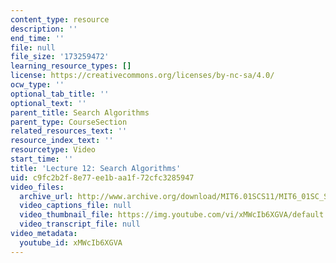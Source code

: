 ```yaml
---
content_type: resource
description: ''
end_time: ''
file: null
file_size: '173259472'
learning_resource_types: []
license: https://creativecommons.org/licenses/by-nc-sa/4.0/
ocw_type: ''
optional_tab_title: ''
optional_text: ''
parent_title: Search Algorithms
parent_type: CourseSection
related_resources_text: ''
resource_index_text: ''
resourcetype: Video
start_time: ''
title: 'Lecture 12: Search Algorithms'
uid: c9fc2b2f-8e77-ee1b-aa1f-72cfc3285947
video_files:
  archive_url: http://www.archive.org/download/MIT6.01SCS11/MIT6_01SC_S11_lec12_300k.mp4
  video_captions_file: null
  video_thumbnail_file: https://img.youtube.com/vi/xMWcIb6XGVA/default.jpg
  video_transcript_file: null
video_metadata:
  youtube_id: xMWcIb6XGVA
---
```


